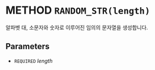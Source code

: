 # METHOD `RANDOM_STR(length)`
알파벳 대, 소문자와 숫자로 이루어진 임의의 문자열을 생성합니다.

## Parameters
* `REQUIRED` *length*
